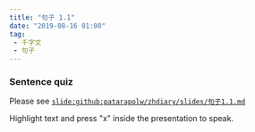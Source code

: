 ```yaml
---
title: "句子 1.1"
date: "2019-08-16 01:00"
tag: 
 - 千字文
 - 句子
---
```


### Sentence quiz

Please see [`slide:github:patarapolw/zhdiary/slides/句子1.1.md`](slide:github:patarapolw/zhdiary/slides/句子1.1.md)

Highlight text and press "x" inside the presentation to speak.
